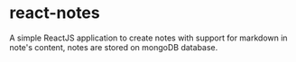 # react-notes
A simple ReactJS application to create notes with support for markdown in note's content, notes are stored on mongoDB database.
